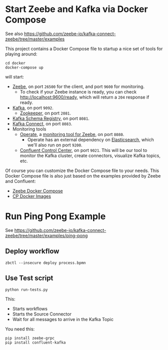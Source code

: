 

# Start Zeebe and Kafka via Docker Compose

See also https://github.com/zeebe-io/kafka-connect-zeebe/tree/master/examples

This project contains a Docker Compose file to startup a nice set of tools for playing around:

```shell
cd docker
docker-compose up
```

will start:

- [Zeebe](https://zeebe.io), on port `26500` for the client, and port `9600` for monitoring.
    - To check if your Zeebe instance is ready, you can check [http://localhost:9600/ready](http://localhost:9600/ready), 
      which will return a `204` response if ready.
- [Kafka](https://kafka.apache.org/), on port `9092`.
    - [Zookeeper](https://zookeeper.apache.org/), on port `2081`.
- [Kafka Schema Registry](https://docs.confluent.io/current/schema-registry/index.html), on port `8081`.
- [Kafka Connect](https://docs.confluent.io/current/connect/index.html), on port `8083`.
- Monitoring tools
    - [Operate](https://github.com/zeebe-io/zeebe/releases/tag/0.20.0), a [monitoring tool for Zeebe](https://zeebe.io/blog/2019/04/announcing-operate-visibility-and-problem-solving/), on port `8080`.
        - Operate has an external dependency on [Elasticsearch](https://www.elastic.co/), which we'll also run on port `9200`.
    - [Confluent Control Center](https://www.confluent.io/confluent-control-center/), on port `9021`. This will be our tool to monitor the Kafka cluster, create connectors, visualize Kafka topics, etc.

Of course you can customize the Docker Compose file to your needs. This Docker Compose file is also just based on the examples provided by Zeebe and Confluent:

- [Zeebe Docker Compose](https://github.com/zeebe-io/zeebe-docker-compose)
- [CP Docker Images](https://github.com/zeebe-io/zeebe-docker-compose)


# Run Ping Pong Example

See https://github.com/zeebe-io/kafka-connect-zeebe/tree/master/examples/ping-pong

## Deploy workflow 

```shell
zbctl --insecure deploy process.bpmn
```

## Use Test script

```
python run-tests.py
```

This:

* Starts workflows
* Starts the Source Connector
* Wait for all messages to arrive in the Kafka Topic

You need this:

```
pip install zeebe-grpc
pip install confluent-kafka
```